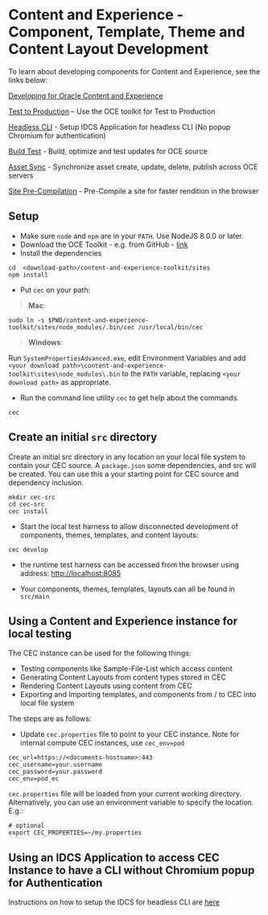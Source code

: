 # Content and Experience - Component, Template, Theme and Content Layout Development

To learn about developing components for Content and Experience, see the links below:

[Developing for Oracle Content and Experience](
https://docs.oracle.com/en/cloud/paas/content-cloud/developer/develop-oracle-content-and-experience-toolkit.html )

[Test to Production](doc/T2P.md) – Use the OCE toolkit for Test to Production

[Headless CLI](doc/IDCS-App.md) - Setup IDCS Application for headless CLI (No popup Chromium for authentication)

[Build Test](doc/Build-Test.md) - Build, optimize and test updates for OCE source

[Asset Sync](doc/AssetSync.md) - Synchronize asset create, update, delete, publish across OCE servers

[Site Pre-Compilation](doc/compiler.md) - Pre-Compile a site for faster rendition in the browser

## Setup

* Make sure `node` and `npm` are in your `PATH`.  Use NodeJS 8.0.0 or later.
* Download the OCE Toolkit - e.g. from GitHub - [link](https://github.com/oracle/content-and-experience-toolkit/archive/master.zip)
* Install the dependencies

```
cd  <download-path>/content-and-experience-toolkit/sites
npm install
```

* Put `cec` on your path:

> **Mac**:

```
sudo ln -s $PWD/content-and-experience-toolkit/sites/node_modules/.bin/cec /usr/local/bin/cec
```

> **Windows**:

Run `SystemPropertiesAdvanced.exe`, edit Environment Variables and add `<your download path>\content-and-experience-toolkit\sites\node_modules\.bin` to the `PATH` variable, replacing `<your download path>` as appropriate.

* Run the command line utility `cec` to get help about the commands.
 
```
cec
```
## Create an initial `src` directory
Create an initial src directory in any location on your local file system to contain your CEC source.
A `package.json` some dependencies, and src will be created.  You can use this a your starting point for CEC source and dependency inclusion.

```
mkdir cec-src
cd cec-src
cec install
```
 
* Start the local test harness to allow disconnected development of components, themes, templates, and content layouts:
 
```
cec develop
```

* the runtime test harness can be accessed from the browser using address: [http://localhost:8085](http://localhost:8085)

* Your components, themes, templates, layouts can all be found in `src/main`
 
## Using a Content and Experience instance for local testing

The CEC instance can be used for the following things:

* Testing components like Sample-File-List which access content
* Generating Content Layouts from content types stored in CEC
* Rendering Content Layouts using content from CEC
* Exporting and Importing templates, and components from / to CEC into local file system
 
The steps are as follows:

* Update `cec.properties` file to point to your CEC instance.  Note for internal compute CEC instances, use `cec_env=pod`
 
```
cec_url=https://<documents-hostname>:443
cec_username=your.username
cec_password=your.password
cec_env=pod_ec
```

`cec.properties` file will be loaded from your current working directory.  Alternatively, you can use an environment variable to specify the location.  E.g.:

```
# optional
export CEC_PROPERTIES=~/my.properties
```

## Using an IDCS Application to access CEC Instance to have a CLI without Chromium popup for Authentication
Instructions on how to setup the IDCS for headless CLI are [here](doc/IDCS-App.md)

